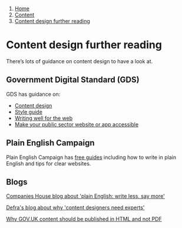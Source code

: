 1.  [Home](/)
2.  [Content](/content/overview)
3.  [Content design further reading](#)

# Content design further reading

There’s lots of guidance on content design to have a look at.

## Government Digital Standard (GDS)

GDS has guidance on:

*   [Content design](https:/www.gov.uk/guidance/content-design)
*   [Style guide](https:/www.gov.uk/guidance/style-guide)
*   [Writing well for the web](https:/www.gov.uk/guidance/content-design/writing-for-gov-uk#writing-well-for-the-web)
*   [Make your public sector website or app accessible](https:/www.gov.uk/guidance/accessibility-requirements-for-public-sector-websites-and-apps)

## Plain English Campaign

Plain English Campaign has [free guides](http:/www.plainenglish.co.uk/free-guides.html) including how to write in plain English and tips for clear websites.

## Blogs

[Companies House blog about 'plain English: write less, say more'](https:/companieshouse.blog.gov.uk/2018/01/10/plain-english-write-less-say-more/)

[Defra's blog about why 'content designers need experts'](https:/defradigital.blog.gov.uk/2016/11/08/content-designers-need-experts/)

[Why GOV.UK content should be published in HTML and not PDF](https:/gds.blog.gov.uk/2018/07/16/why-gov-uk-content-should-be-published-in-html-and-not-pdf/)
